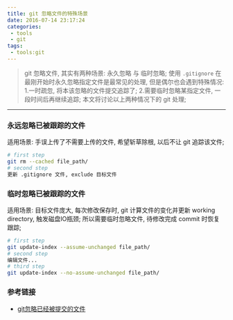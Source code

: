 ```yaml
---
title: git 忽略文件的特殊场景
date: 2016-07-14 23:17:24
categories:
 - tools
 - git
tags:
 - tools:git
---
```


> git 忽略文件, 其实有两种场景: 永久忽略 与 临时忽略;
使用 `.gitignore` 在最刚开始时永久忽略指定文件是最常见的处理, 但是偶尔也会遇到特殊情况:
1.一时疏忽, 将本该忽略的文件提交追踪了;
2.需要临时忽略某指定文件, 一段时间后再继续追踪;
本文将讨论以上两种情况下的 git 处理;

<!--more-->

------

### **永远忽略已被跟踪的文件**
适用场景:
手误上传了不需要上传的文件, 希望斩草除根, 以后不让 git 追踪该文件;
``` bash
# first step
git rm --cached file_path/
# second step
更新 .gitignore 文件, exclude 目标文件
```
### **临时忽略已被跟踪的文件**
适用场景:
目标文件庞大, 每次修改保存时, git 计算文件的变化并更新 working directory, 触发磁盘IO瓶颈;
所以需要临时忽略文件, 待修改完成 commit 时恢复跟踪;
``` bash
# first step
git update-index --assume-unchanged file_path/
# second step
编辑文件...
# third step
git update-index --no-assume-unchanged file_path/
```
### **参考链接**
- [git忽略已经被提交的文件](https://segmentfault.com/q/1010000000430426)

